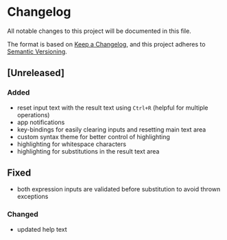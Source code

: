 # Changelog
All notable changes to this project will be documented in this file.

The format is based on [Keep a Changelog](https://keepachangelog.com/en/1.0.0/),
and this project adheres to [Semantic Versioning](https://semver.org/spec/v2.0.0.html).

## [Unreleased]

### Added

- reset input text with the result text using `Ctrl+R` (helpful for multiple operations)
- app notifications
- key-bindings for easily clearing inputs and resetting main text area
- custom syntax theme for better control of highlighting
- highlighting for whitespace characters
- highlighting for substitutions in the result text area

## Fixed

- both expression inputs are validated before substitution to avoid thrown exceptions

### Changed

- updated help text
